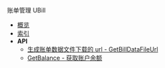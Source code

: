 <div class="sidebar_title ">账单管理 UBill</div>

- [概览](api/ubill-api/README.md)
- [索引](api/ubill-api/index.md)
- **API**
    - [生成账单数据文件下载的 url - GetBillDataFileUrl](api/ubill-api/get_bill_data_file_url)
    - [GetBalance - 获取账户余额](api/ubill-api/get_balance)

